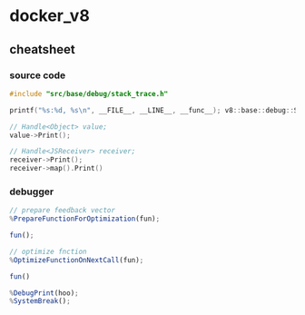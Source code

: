 # docker_v8

## cheatsheet
### source code
```c
#include "src/base/debug/stack_trace.h"

printf("%s:%d, %s\n", __FILE__, __LINE__, __func__); v8::base::debug::StackTrace st; st.Print();

// Handle<Object> value;
value->Print();

// Handle<JSReceiver> receiver;
receiver->Print();
receiver->map().Print()

```

### debugger
```js
// prepare feedback vector
%PrepareFunctionForOptimization(fun);

fun();

// optimize fnction
%OptimizeFunctionOnNextCall(fun);

fun()

%DebugPrint(hoo);
%SystemBreak();
```
